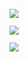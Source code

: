 
![](https://i.imgur.com/jju8710.png)

![](https://i.imgur.com/xqE6slr.png)

![](https://img2.storyblok.com/0x0/filters:quality(99):format(webp)/f/72501/3840x1313/777a5d4b3e/pollen-spitalian-towers.jpg)